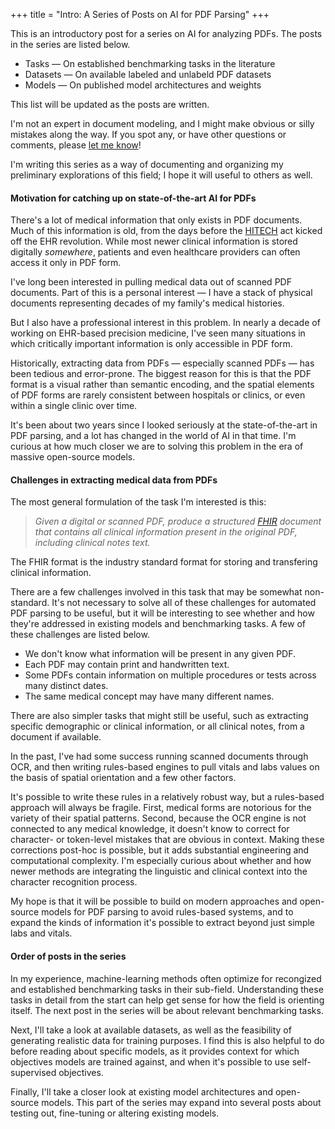 +++
title = "Intro: A Series of Posts on AI for PDF Parsing"
+++

This is an introductory post for a series on AI for analyzing PDFs. The posts in the series are 
listed below. 

- Tasks &mdash; On established benchmarking tasks in the literature
- Datasets &mdash; On available labeled and unlabeld PDF datasets
- Models &mdash; On published model architectures and weights

This list will be updated as the posts are written.

I'm not an expert in document modeling, and I might make obvious or silly mistakes along the way. If
you spot any, or have other questions or comments, please 
<a href="mailto:noamf.ink@proton.me">let me know</a>! 

I'm writing this series as a way of documenting and organizing my preliminary explorations of this
field; I hope it will useful to others as well.

#### Motivation for catching up on state-of-the-art AI for PDFs

There's a lot of medical information that only exists in PDF documents. Much of this information is
old, from the days before the 
[HITECH](https://www.hhs.gov/hipaa/for-professionals/special-topics/hitech-act-enforcement-interim-final-rule/index.html)
act kicked off the EHR revolution. While most newer clinical information is stored digitally
_somewhere_, patients and even healthcare providers can often access it only in PDF form.

I've long been interested in pulling medical data out of scanned PDF documents. Part of this is a 
personal interest &mdash; I have a stack of physical documents representing decades of my family's
medical histories. 

But I also have a professional interest in this problem. In nearly a decade of working on EHR-based
precision medicine, I've seen many situations in which critically important information is only
accessible in PDF form.

Historically, extracting data from PDFs &mdash; especially scanned PDFs &mdash; has been tedious and
error-prone. The biggest reason for this is that the PDF format is a visual rather than semantic
encoding, and the spatial elements of PDF forms are rarely consistent between hospitals or clinics,
or even within a single clinic over time.

It's been about two years since I looked seriously at the state-of-the-art in PDF parsing, and a lot
has changed in the world of AI in that time. I'm curious at how much closer we are to solving this
problem in the era of massive open-source models.

#### Challenges in extracting medical data from PDFs

The most general formulation of the task I'm interested is this:

> _Given a digital or scanned PDF, produce a structured
[FHIR](https://www.hl7.org/fhir/documentation.html) document that contains all clinical information
present in the original PDF, including clinical notes text._

The FHIR format is the industry standard format for storing and transfering clinical information.

There are a few challenges involved in this task that may be somewhat non-standard. It's not
necessary to solve all of these challenges for automated PDF parsing to be useful, but it will be
interesting to see whether and how they're addressed in existing models and benchmarking tasks. A
few of these challenges are listed below.

- We don't know what information will be present in any given PDF.
- Each PDF may contain print and handwritten text.
- Some PDFs contain information on multiple procedures or tests across many distinct dates.
- The same medical concept may have many different names.

There are also simpler tasks that might still be useful, such as extracting specific demographic
or clinical information, or all clinical notes, from a document if available.

In the past, I've had some success running scanned documents through OCR, and then writing
rules-based engines to pull vitals and labs values on the basis of spatial orientation and a few
other factors. 

It's possible to write these rules in a relatively robust way, but a rules-based approach will
always be fragile. First, medical forms are notorious for the variety of their spatial patterns.
Second, because the OCR engine is not connected to any medical knowledge, it doesn't know to correct
for character- or token-level mistakes that are obvious in context. Making these corrections
post-hoc is possible, but it adds substantial engineering and computational complexity. I'm
especially curious about whether and how newer methods are integrating the linguistic and clinical
context into the character recognition process.

My hope is that it will be possible to build on modern approaches and open-source models for PDF
parsing to avoid rules-based systems, and to expand the kinds of information it's possible to
extract beyond just simple labs and vitals. 

#### Order of posts in the series

In my experience, machine-learning methods often optimize for recongized and established
benchmarking tasks in their sub-field. Understanding these tasks in detail from the start can help
get sense for how the field is orienting itself. The next post in the series will be about relevant
benchmarking tasks.

Next, I'll take a look at available datasets, as well as the feasibility of generating realistic
data for training purposes. I find this is also helpful to do before reading about specific models,
as it provides context for which objectives models are trained against, and when it's possible to
use self-supervised objectives.

Finally, I'll take a closer look at existing model architectures and open-source models. This part
of the series may expand into several posts about testing out, fine-tuning or altering existing
models.
